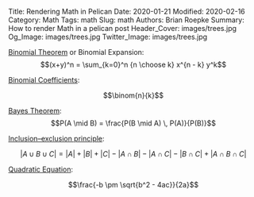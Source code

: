 Title: Rendering Math in Pelican
Date: 2020-01-21
Modified: 2020-02-16
Category: Math
Tags: math
Slug: math
Authors: Brian Roepke
Summary: How to render Math in a pelican post
Header_Cover: images/trees.jpg
Og_Image: images/trees.jpg
Twitter_Image: images/trees.jpg

[Binomial Theorem](https://en.wikipedia.org/wiki/Binomial_theorem) or Binomial Expansion:  
$$(x+y)^n = \sum_{k=0}^n {n \choose k} x^{n - k} y^k$$

[Binomial Coefficients](https://en.wikipedia.org/wiki/Binomial_coefficient):

$$\binom{n}{k}$$

[Bayes Theorem](https://en.wikipedia.org/wiki/Bayes'_theorem):  
$$P(A \mid B) = \frac{P(B \mid A) \, P(A)}{P(B)}$$

[Inclusion–exclusion principle](https://en.wikipedia.org/wiki/Inclusion–exclusion_principle):

$$|A \cup B \cup C| = |A| + |B| + |C| - |A \cap B| - |A \cap C| - |B \cap C| + |A \cap B \cap C|$$


[Quadratic Equation](https://en.wikipedia.org/wiki/Quadratic_formula):

$$\frac{-b \pm \sqrt{b^2 - 4ac}}{2a}$$

